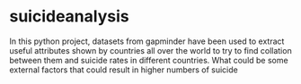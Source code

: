 # suicideanalysis
In this python project, datasets from gapminder have been used to extract useful attributes shown by countries all over the world to try to find collation between them and suicide rates in different countries. What could be some external factors that could result in higher numbers of suicide 
